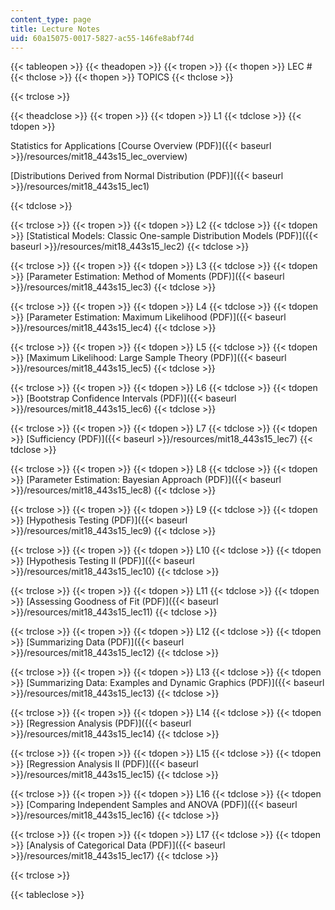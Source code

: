```yaml
---
content_type: page
title: Lecture Notes
uid: 60a15075-0017-5827-ac55-146fe8abf74d
---
```


{{< tableopen >}}
{{< theadopen >}}
{{< tropen >}}
{{< thopen >}}
LEC #
{{< thclose >}}
{{< thopen >}}
TOPICS
{{< thclose >}}

{{< trclose >}}

{{< theadclose >}}
{{< tropen >}}
{{< tdopen >}}
L1
{{< tdclose >}}
{{< tdopen >}}


Statistics for Applications [Course Overview (PDF)]({{< baseurl >}}/resources/mit18_443s15_lec_overview)

[Distributions Derived from Normal Distribution (PDF)]({{< baseurl >}}/resources/mit18_443s15_lec1)


{{< tdclose >}}

{{< trclose >}}
{{< tropen >}}
{{< tdopen >}}
L2
{{< tdclose >}}
{{< tdopen >}}
[Statistical Models: Classic One-sample Distribution Models (PDF)]({{< baseurl >}}/resources/mit18_443s15_lec2)
{{< tdclose >}}

{{< trclose >}}
{{< tropen >}}
{{< tdopen >}}
L3
{{< tdclose >}}
{{< tdopen >}}
[Parameter Estimation: Method of Moments (PDF)]({{< baseurl >}}/resources/mit18_443s15_lec3)
{{< tdclose >}}

{{< trclose >}}
{{< tropen >}}
{{< tdopen >}}
L4
{{< tdclose >}}
{{< tdopen >}}
[Parameter Estimation: Maximum Likelihood (PDF)]({{< baseurl >}}/resources/mit18_443s15_lec4)
{{< tdclose >}}

{{< trclose >}}
{{< tropen >}}
{{< tdopen >}}
L5
{{< tdclose >}}
{{< tdopen >}}
[Maximum Likelihood: Large Sample Theory (PDF)]({{< baseurl >}}/resources/mit18_443s15_lec5)
{{< tdclose >}}

{{< trclose >}}
{{< tropen >}}
{{< tdopen >}}
L6
{{< tdclose >}}
{{< tdopen >}}
[Bootstrap Confidence Intervals (PDF)]({{< baseurl >}}/resources/mit18_443s15_lec6)
{{< tdclose >}}

{{< trclose >}}
{{< tropen >}}
{{< tdopen >}}
L7
{{< tdclose >}}
{{< tdopen >}}
[Sufficiency (PDF)]({{< baseurl >}}/resources/mit18_443s15_lec7)
{{< tdclose >}}

{{< trclose >}}
{{< tropen >}}
{{< tdopen >}}
L8
{{< tdclose >}}
{{< tdopen >}}
[Parameter Estimation: Bayesian Approach (PDF)]({{< baseurl >}}/resources/mit18_443s15_lec8)
{{< tdclose >}}

{{< trclose >}}
{{< tropen >}}
{{< tdopen >}}
L9
{{< tdclose >}}
{{< tdopen >}}
[Hypothesis Testing (PDF)]({{< baseurl >}}/resources/mit18_443s15_lec9)
{{< tdclose >}}

{{< trclose >}}
{{< tropen >}}
{{< tdopen >}}
L10
{{< tdclose >}}
{{< tdopen >}}
[Hypothesis Testing II (PDF)]({{< baseurl >}}/resources/mit18_443s15_lec10)
{{< tdclose >}}

{{< trclose >}}
{{< tropen >}}
{{< tdopen >}}
L11
{{< tdclose >}}
{{< tdopen >}}
[Assessing Goodness of Fit (PDF)]({{< baseurl >}}/resources/mit18_443s15_lec11)
{{< tdclose >}}

{{< trclose >}}
{{< tropen >}}
{{< tdopen >}}
L12
{{< tdclose >}}
{{< tdopen >}}
[Summarizing Data (PDF)]({{< baseurl >}}/resources/mit18_443s15_lec12)
{{< tdclose >}}

{{< trclose >}}
{{< tropen >}}
{{< tdopen >}}
L13
{{< tdclose >}}
{{< tdopen >}}
[Summarizing Data: Examples and Dynamic Graphics (PDF)]({{< baseurl >}}/resources/mit18_443s15_lec13)
{{< tdclose >}}

{{< trclose >}}
{{< tropen >}}
{{< tdopen >}}
L14
{{< tdclose >}}
{{< tdopen >}}
[Regression Analysis (PDF)]({{< baseurl >}}/resources/mit18_443s15_lec14)
{{< tdclose >}}

{{< trclose >}}
{{< tropen >}}
{{< tdopen >}}
L15
{{< tdclose >}}
{{< tdopen >}}
[Regression Analysis II (PDF)]({{< baseurl >}}/resources/mit18_443s15_lec15)
{{< tdclose >}}

{{< trclose >}}
{{< tropen >}}
{{< tdopen >}}
L16
{{< tdclose >}}
{{< tdopen >}}
[Comparing Independent Samples and ANOVA (PDF)]({{< baseurl >}}/resources/mit18_443s15_lec16)
{{< tdclose >}}

{{< trclose >}}
{{< tropen >}}
{{< tdopen >}}
L17
{{< tdclose >}}
{{< tdopen >}}
[Analysis of Categorical Data (PDF)]({{< baseurl >}}/resources/mit18_443s15_lec17)
{{< tdclose >}}

{{< trclose >}}

{{< tableclose >}}
